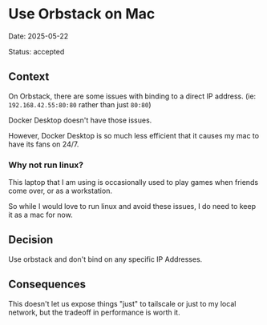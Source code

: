 # Use Orbstack on Mac

Date: 2025-05-22

Status: accepted

## Context

On Orbstack, there are some issues with binding to a direct IP address.
(ie: `192.168.42.55:80:80` rather than just `80:80`)

Docker Desktop doesn't have those issues.

However, Docker Desktop is so much less efficient that it causes my mac to have its fans on 24/7.

### Why not run linux?

This laptop that I am using is occasionally used to play games when friends come over, or as a workstation.

So while I would love to run linux and avoid these issues, I do need to keep it as a mac for now.

## Decision

Use orbstack and don't bind on any specific IP Addresses.

## Consequences

This doesn't let us expose things "just" to tailscale or just to my local network, but the tradeoff in performance is worth it.
